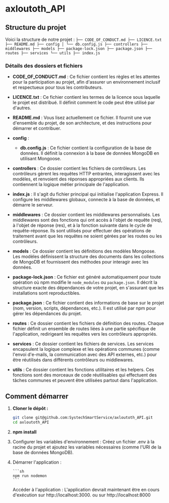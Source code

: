 # axloutoth_API

## Structure du projet

Voici la structure de notre projet :
`
├── CODE_OF_CONDUCT.md
├── LICENCE.txt
├── README.md
├── config
│ └── db.config.js
├── controllers
├── middlewares
├── models
├── package-lock.json
├── package.json
├── routes
├── services
└── utils
├── index.js
`

### Détails des dossiers et fichiers

- **CODE_OF_CONDUCT.md** : Ce fichier contient les règles et les attentes pour la participation au projet, afin d'assurer un environnement inclusif et respectueux pour tous les contributeurs.

- **LICENCE.txt** : Ce fichier contient les termes de la licence sous laquelle le projet est distribué. Il définit comment le code peut être utilisé par d'autres.

- **README.md** : Vous lisez actuellement ce fichier. Il fournit une vue d'ensemble du projet, de son architecture, et des instructions pour démarrer et contribuer.

- **config** :

  - **db.config.js** : Ce fichier contient la configuration de la base de données. Il définit la connexion à la base de données MongoDB en utilisant Mongoose.

- **controllers** :
  Ce dossier contient les fichiers de contrôleurs. Les contrôleurs gèrent les requêtes HTTP entrantes, interagissent avec les modèles, et renvoient des réponses appropriées aux clients. Ils contiennent la logique métier principale de l'application.

- **index.js** :
  Il s'agit du fichier principal qui initialise l'application Express. Il configure les middlewares globaux, connecte à la base de données, et démarre le serveur.

- **middlewares** :
  Ce dossier contient les middlewares personnalisés. Les middlewares sont des fonctions qui ont accès à l'objet de requête (req), à l'objet de réponse (res), et à la fonction suivante dans le cycle de requête-réponse. Ils sont utilisés pour effectuer des opérations de traitement avant que les requêtes ne soient gérées par les routes ou les contrôleurs.

- **models** :
  Ce dossier contient les définitions des modèles Mongoose. Les modèles définissent la structure des documents dans les collections de MongoDB et fournissent des méthodes pour interagir avec les données.

- **package-lock.json** :
  Ce fichier est généré automatiquement pour toute opération où npm modifie le `node_modules` ou `package.json`. Il décrit la structure exacte des dépendances de votre projet, en s'assurant que les installations sont reproductibles.

- **package.json** :
  Ce fichier contient des informations de base sur le projet (nom, version, scripts, dépendances, etc.). Il est utilisé par npm pour gérer les dépendances du projet.

- **routes** :
  Ce dossier contient les fichiers de définition des routes. Chaque fichier définit un ensemble de routes liées à une partie spécifique de l'application, redirigeant les requêtes vers les contrôleurs appropriés.

- **services** :
  Ce dossier contient les fichiers de services. Les services encapsulent la logique complexe et les opérations communes (comme l'envoi d'e-mails, la communication avec des API externes, etc.) pour être réutilisés dans différents contrôleurs ou middlewares.

- **utils** :
  Ce dossier contient les fonctions utilitaires et les helpers. Ces fonctions sont des morceaux de code réutilisables qui effectuent des tâches communes et peuvent être utilisées partout dans l'application.

## Comment démarrer

1.  **Cloner le dépôt :**

    ```sh
    git clone git@github.com:SystechSmartService/axloutoth_API.git
    cd axloutoth_API
    ```

2.  **npm install**

3.  Configurer les variables d'environnement :
    Créez un fichier .env à la racine du projet et ajoutez les variables nécessaires (comme l'URI de la base de données MongoDB).

4.  Démarrer l'application :

        ```sh
        npm run nodemon
        ```

    Accéder à l'application :
    L'application devrait maintenant être en cours d'exécution sur http://localhost:3000. ou sur http://localhost:8000
